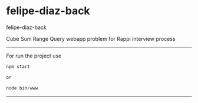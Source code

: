 # felipe-diaz-back
felipe-diaz-back

Cube Sum Range Query webapp problem for Rappi interview process

---
For run the project use
```javascript
npm start

or

node bin/www
```
---
